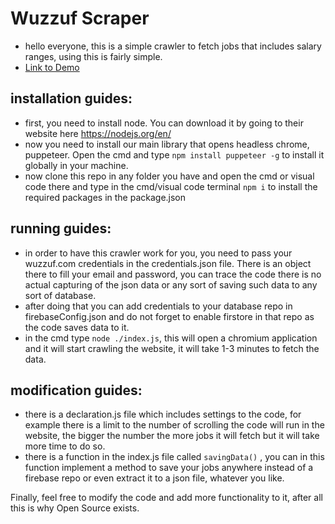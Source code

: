 # Wuzzuf Scraper

- hello everyone, this is a simple crawler to fetch jobs that includes salary ranges, using this is fairly simple.
- [Link to Demo](https://www.linkedin.com/feed/update/urn:li:activity:6475722957569163266) 

## installation guides: 

- first, you need to install node. You can download it by going to their website here https://nodejs.org/en/
- now you need to install our main library that opens headless chrome, puppeteer. Open the cmd and type ``` npm install puppeteer -g ``` to install it globally in your machine.
- now clone this repo in any folder you have and open the cmd or visual code there and type in the cmd/visual code terminal ``` npm i ``` to install the required packages in the package.json


## running guides:

- in order to have this crawler work for you, you need to pass your wuzzuf.com credentials in the credentials.json file. There is an object there to fill your email and password, you can trace the code there is no actual capturing of the json data or any sort of saving such data to any sort of database.
- after doing that you can add credentials to your database repo in firebaseConfig.json and do not forget to enable firstore in that repo as the code saves data to it.
- in the cmd type ``` node ./index.js ```, this will open a chromium application and it will start crawling the website, it will take 1-3 minutes to fetch the data.


## modification guides: 

- there is a declaration.js file which includes settings to the code, for example there is a limit to the number of scrolling the code will run in the website, the bigger the number the more jobs it will fetch but it will take more time to do so.
- there is a function in the index.js file called ``` savingData() ``` , you can in this function implement a method to save your jobs anywhere instead of a firebase repo or even extract it to a json file, whatever you like.



Finally, feel free to modify the code and add more functionality to it, after all this is why Open Source exists.
